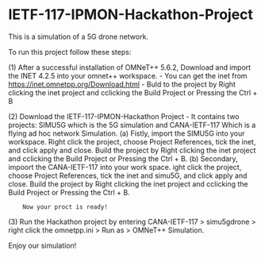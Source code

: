 # IETF-117-IPMON-Hackathon-Project
This is a simulation of a 5G drone network.

To run this project follow these steps:

(1) After a successful installation of OMNeT++ 5.6.2, Download and import the INET 4.2.5 into your omnet++ workspace.
    - You can get the inet from https://inet.omnetpp.org/Download.html
    - Buld to the project by Right clicking the inet project and cclicking the Build Project or Pressing the Ctrl + B
    
(2) Download the IETF-117-IPMON-Hackathon Project
    - It contains two projects: SIMU5G which is the 5G simulation and CANA-IETF-117 Which is a flying ad hoc network Simulation.
    (a) Fistly, import the SIMU5G into your workspace. Right click the project, choose Project References, tick the inet, and click apply and close.
        Build the project by Right clicking the inet project and cclicking the Build Project or Pressing the Ctrl + B.
    (b) Secondary, impoort the CANA-IETF-117  into your work space. ight click the project, choose Project References, tick the inet and simu5G, and click apply and close.
        Build the project by Right clicking the inet project and cclicking the Build Project or Pressing the Ctrl + B.

        Now your proct is ready!
(3) Run the Hackathon project by entering CANA-IETF-117 > simu5gdrone > right click the omnetpp.ini > Run as > OMNeT++ Simulation.

Enjoy our simulation!

